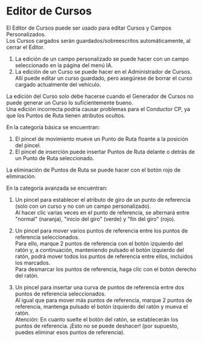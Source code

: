 # Editor de Cursos
  
El Editor de Cursos puede ser usado para editar Cursos y Campos Personalizados.  
Los Cursos cargados serán guardados/sobreescritos automáticamente, al cerrar el Editor.  
  
1) La edición de un campo personalizado se puede hacer con un campo seleccionado en la página del menú IA.  
2) La edición de un Curso se puede hacer en el Administrador de Cursos.   
   Allí puede editar un curso guardado, pero asegúrese de borrar el curso cargado actualmente del vehículo.  
  
La edición del Curso solo debe hacerse cuando el Generador de Cursos no puede generar un Curso lo suficientemente bueno.  
Una edición incorrecta podría causar problemas para el Conductor CP, ya que los Puntos de Ruta tienen atributos ocultos.  

  
En la categoría básica se encuentran:  
1) El pincel de movimiento mueve un Punto de Ruta floante a la posición del pincel.  
2) El pincel de inserción puede insertar Puntos de Ruta delante o detrás de un Punto de Ruta seleccionado.  
  
La eliminación de Puntos de Ruta se puede hacer con el botón rojo de eliminación.  

  
En la categoría avanzada se encuentran:  
1) Un pincel para establecer el atributo de giro de un punto de referencia (solo con un curso y no con un campo personalizado).  
Al hacer clic varias veces en el punto de referencia, se alternará entre "normal" (naranja), "inicio del giro" (verde) y "fin del giro" (rojo).  
  
2) Un pincel para mover varios puntos de referencia entre los puntos de referencia seleccionados.  
Para ello, marque 2 puntos de referencia con el botón izquierdo del ratón y, a continuación, manteniendo pulsado el botón izquierdo del ratón, podrá mover todos los puntos de referencia entre ellos, incluidos los marcados.  
Para desmarcar los puntos de referencia, haga clic con el botón derecho del ratón.  
  
3) Un pincel para insertar una curva de puntos de referencia entre dos puntos de referencia seleccionados.  
Al igual que para mover más puntos de referencia, marque 2 puntos de referencia, mantenga pulsado el botón izquierdo del ratón y mueva el ratón.  
Atención: En cuanto suelte el botón del ratón, se establecerán los puntos de referencia. ¡Esto no se puede deshacer! (por supuesto, puedes eliminar esos puntos de referencia).  
